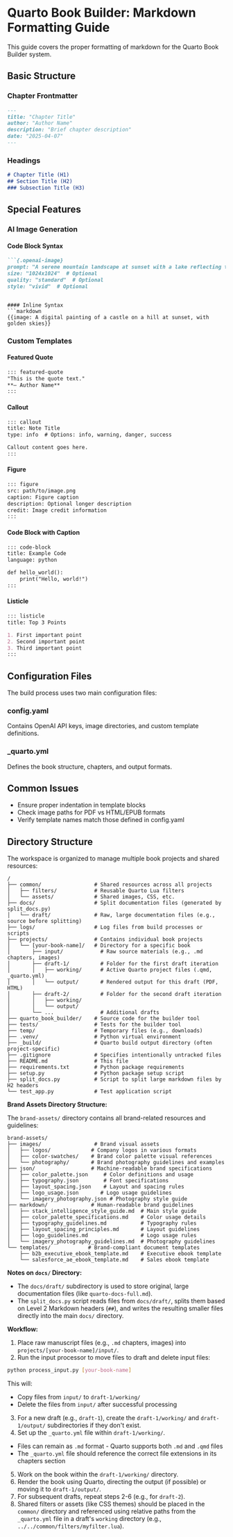 # Quarto Book Builder: Markdown Formatting Guide

This guide covers the proper formatting of markdown for the Quarto Book Builder system.

## Basic Structure

### Chapter Frontmatter
```markdown
---
title: "Chapter Title"
author: "Author Name"
description: "Brief chapter description"
date: "2025-04-07"
---
```

### Headings
```markdown
# Chapter Title (H1)
## Section Title (H2)
### Subsection Title (H3)
```

## Special Features

### AI Image Generation

#### Code Block Syntax
```markdown
```{.openai-image}
prompt: "A serene mountain landscape at sunset with a lake reflecting the orange sky"
size: "1024x1024"  # Optional
quality: "standard"  # Optional
style: "vivid"  # Optional
```
```

#### Inline Syntax
```markdown
{{image: A digital painting of a castle on a hill at sunset, with golden skies}}
```

### Custom Templates

#### Featured Quote
```markdown
::: featured-quote
"This is the quote text."
**— Author Name**
:::
```

#### Callout
```markdown
::: callout
title: Note Title
type: info  # Options: info, warning, danger, success

Callout content goes here.
:::
```

#### Figure
```markdown
::: figure
src: path/to/image.png
caption: Figure caption
description: Optional longer description
credit: Image credit information
:::
```

#### Code Block with Caption
```markdown
::: code-block
title: Example Code
language: python

def hello_world():
    print("Hello, world!")
:::
```

#### Listicle
```markdown
::: listicle
title: Top 3 Points

1. First important point
2. Second important point 
3. Third important point
:::
```

## Configuration Files

The build process uses two main configuration files:

### config.yaml
Contains OpenAI API keys, image directories, and custom template definitions.

### _quarto.yml
Defines the book structure, chapters, and output formats.

## Common Issues

- Ensure proper indentation in template blocks
- Check image paths for PDF vs HTML/EPUB formats
- Verify template names match those defined in config.yaml

## Directory Structure

The workspace is organized to manage multiple book projects and shared resources:

```
/
├── common/                 # Shared resources across all projects
│   ├── filters/            # Reusable Quarto Lua filters
│   └── assets/             # Shared images, CSS, etc.
├── docs/                   # Split documentation files (generated by split_docs.py)
│   └── draft/              # Raw, large documentation files (e.g., source before splitting)
├── logs/                   # Log files from build processes or scripts
├── projects/               # Contains individual book projects
│   └── [your-book-name]/   # Directory for a specific book
│       ├── input/            # Raw source materials (e.g., .md chapters, images)
│       ├── draft-1/          # Folder for the first draft iteration
│       │   ├── working/      # Active Quarto project files (.qmd, _quarto.yml)
│       │   └── output/       # Rendered output for this draft (PDF, HTML)
│       ├── draft-2/          # Folder for the second draft iteration
│       │   ├── working/
│       │   └── output/
│       └── ...               # Additional drafts
├── quarto_book_builder/    # Source code for the builder tool
├── tests/                  # Tests for the builder tool
├── temp/                   # Temporary files (e.g., downloads)
├── .venv/                  # Python virtual environment
├── _build/                 # Quarto build output directory (often project-specific)
├── .gitignore              # Specifies intentionally untracked files
├── README.md               # This file
├── requirements.txt        # Python package requirements
├── setup.py                # Python package setup script
├── split_docs.py           # Script to split large markdown files by H2 headers
└── test_app.py             # Test application script
```

**Brand Assets Directory Structure:**

The `brand-assets/` directory contains all brand-related resources and guidelines:

```
brand-assets/
├── images/                 # Brand visual assets
│   ├── logos/             # Company logos in various formats
│   ├── color-swatches/    # Brand color palette visual references
│   └── photography/       # Brand photography guidelines and examples
├── json/                  # Machine-readable brand specifications
│   ├── color_palette.json     # Color definitions and usage
│   ├── typography.json        # Font specifications
│   ├── layout_spacing.json    # Layout and spacing rules
│   ├── logo_usage.json       # Logo usage guidelines
│   └── imagery_photography.json # Photography style guide
├── markdown/              # Human-readable brand guidelines
│   ├── stack_intelligence_style_guide.md  # Main style guide
│   ├── color_palette_specifications.md    # Color usage details
│   ├── typography_guidelines.md           # Typography rules
│   ├── layout_spacing_principles.md       # Layout guidelines
│   ├── logo_guidelines.md                 # Logo usage rules
│   └── imagery_photography_guidelines.md  # Photography guidelines
└── templates/            # Brand-compliant document templates
    ├── b2b_executive_ebook_template.md    # Executive ebook template
    └── salesforce_ae_ebook_template.md    # Sales ebook template
```

**Notes on `docs/` Directory:**

*   The `docs/draft/` subdirectory is used to store original, large documentation files (like `quarto-docs-full.md`).
*   The `split_docs.py` script reads files from `docs/draft/`, splits them based on Level 2 Markdown headers (`##`), and writes the resulting smaller files directly into the main `docs/` directory.

**Workflow:**

1.  Place raw manuscript files (e.g., `.md` chapters, images) into `projects/[your-book-name]/input/`.
2.  Run the input processor to move files to draft and delete input files:
   ```bash
   python process_input.py [your-book-name]
   ```
   This will:
   - Copy files from `input/` to `draft-1/working/`
   - Delete the files from `input/` after successful processing
3.  For a new draft (e.g., `draft-1`), create the `draft-1/working/` and `draft-1/output/` subdirectories if they don't exist.
4.  Set up the `_quarto.yml` file within `draft-1/working/`.
   - Files can remain as `.md` format - Quarto supports both `.md` and `.qmd` files
   - The `_quarto.yml` file should reference the correct file extensions in its chapters section
5.  Work on the book within the `draft-1/working/` directory.
6.  Render the book using Quarto, directing the output (if possible) or moving it to `draft-1/output/`.
7.  For subsequent drafts, repeat steps 2-6 (e.g., for `draft-2`).
8.  Shared filters or assets (like CSS themes) should be placed in the `common/` directory and referenced using relative paths from the `_quarto.yml` file in a draft's `working` directory (e.g., `../../common/filters/myfilter.lua`).
